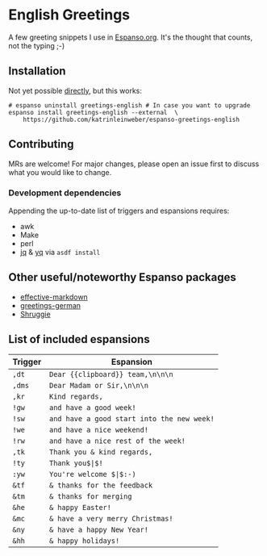 # English Greetings

A few greeting snippets I use in [Espanso.org](https://espanso.org/). It's the thought that counts, not the typing ;-)

## Installation

Not yet possible [directly](https://espanso.org/docs/packages/#from-a-repository),
but this works:

```shell
# espanso uninstall greetings-english # In case you want to upgrade
espanso install greetings-english --external  \
    https://github.com/katrinleinweber/espanso-greetings-english
```

## Contributing

MRs are welcome! For major changes, please open an issue first to discuss what you would like to change.

### Development dependencies

Appending the up-to-date list of triggers and espansions requires:

- awk
- Make
- perl
- [jq](https://stedolan.github.io/jq/)
  & [yq](https://mikefarah.gitbook.io/yq/)
  via `asdf install`

## Other useful/noteworthy Espanso packages

- [effective-markdown](https://github.com/katrinleinweber/espanso-effective-markdown)
- [greetings-german](https://github.com/katrinleinweber/espanso-greetings-german)
- [Shruggie](https://hub.espanso.org/packages/shruggie/)

## List of included espansions

Trigger | Espansion
------- | ---------
`,dt` | `Dear {{clipboard}} team,\n\n\n`
`,dms` | `Dear Madam or Sir,\n\n\n`
`,kr` | `Kind regards,`
`!gw` | `and have a good week!`
`!sw` | `and have a good start into the new week!`
`!we` | `and have a nice weekend!`
`!rw` | `and have a nice rest of the week!`
`,tk` | `Thank you & kind regards,`
`!ty` | `Thank you$\|$!`
`:yw` | `You're welcome $\|$:-)`
`&tf` | `& thanks for the feedback `
`&tm` | `& thanks for merging `
`&he` | `& happy Easter!`
`&mc` | `& have a very merry Christmas!`
`&ny` | `& have a happy New Year!`
`&hh` | `& happy holidays!`
